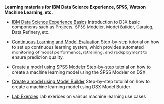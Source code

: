 **Learning materials for IBM Data Science Experience, SPSS, Watson Machine Learning, etc.**

- [IBM Data Science Experience Basics](https://github.com/mlhubca/learn/tree/master/dsx_basics.md)
    Introduction to DSX basic components such as Projects, SPSS Modeler, Model Builder, Catalog, Data Refinery, etc.

- [Continuous Learning and Model Evaluation](https://github.com/mlhubca/learn/tree/master/retrain_model.md)
    Step-by-step tutorial on how to set up continuous learning system, which provides automated monitoring of model performance, retraining, and redeployment to ensure prediction quality.

- [Create a model using SPSS Modeler](https://github.com/mlhubca/learn/tree/master/spss-bank-churn.md)
    Step-by-step tutorial on how to create a machine learning model using the SPSS Modeler on DSX

- [Create a model using Model Builder](https://github.com/mlhubca/learn/tree/master/model-builder-bank-churn.md)
    Step-by-step tutorial on how to create a machine learning model using DSX Model Builder
    
- [Lab Exercies](https://github.com/mlhubca/lab/tree/master)
    Lab exerices on vairous machine learning use cases

